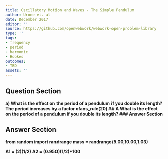 ```yaml
---
title: Oscillatory Motion and Waves - The Simple Pendulum
author: Urone et. al
date: December 2017
editor: ''
source: https://github.com/openwebwork/webwork-open-problem-library
type: ''
tags:
- frequency
- period
- harmonic
- Hookes
outcomes:
- TBD
assets: ''
---
```


## Question Section 

<b>
a)  What is the effect on the period of a pendulum if you double its length?
The period increases by a factor ofans_rule(20)
## A
 What is the effect on the period of a pendulum if you double its length?
### Answer Section


## Answer Section

from random import randrange
mass = randrange(5.00,10.00,1.03) 

A1 = (2)**(1/2)
A2 = (0.950)**(1/2)*100